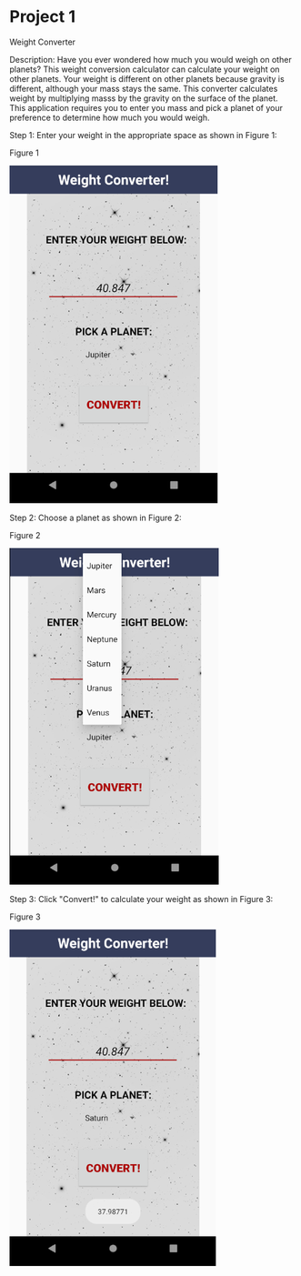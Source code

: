 # Project 1
Weight Converter

Description: Have you ever wondered how much you would weigh on other planets? This weight conversion calculator can calculate your weight on other planets. Your weight is different on other planets because gravity is different, although your mass stays the same. This converter calculates weight by multiplying masss by the gravity on the surface of the planet. This application requires you to enter you mass and pick a planet of your preference to determine how much you would weigh.

Step 1: Enter your weight in the appropriate space as shown in Figure 1:

Figure 1

![](screenshots/figure1.png)

Step 2: Choose a planet as shown in Figure 2:

Figure 2

![](screenshots/figure2.png "Figure 2")

Step 3: Click "Convert!" to calculate your weight as shown in Figure 3:

Figure 3

![alt text](screenshots/figure3.png "Figure 3")
  



